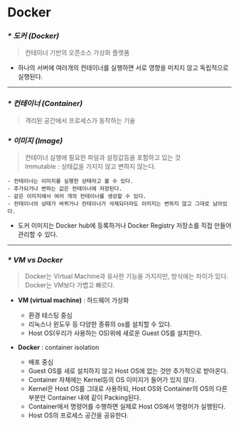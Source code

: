 # Docker

### _* 도커 (Docker)_
> 컨테이너 기반의 오픈소스 가상화 플랫폼
* 하나의 서버에 여러개의 컨테이너를 실행하면 서로 영향을 미치지 않고 독립적으로 실행된다.

---

### _* 컨테이너 (Container)_
> 격리된 공간에서 프로세스가 동작하는 기술

### _* 이미지 (Image)_ 
> 컨테이너 실행에 필요한 파일과 설정값등을 포함하고 있는 것  
> Immutable : 상태값을 가지지 않고 변하지 않는다.

```
- 컨테이너는 이미지를 실행한 상태라고 볼 수 있다.
- 추가되거나 변하는 값은 컨테이너에 저장된다.
- 같은 이미지에서 여러 개의 컨테이너를 생성할 수 있다.
- 컨테이너의 상태가 바뀌거나 컨테이너가 삭제되더라도 이미지는 변하지 않고 그대로 남아있다.
```
* 도커 이미지는 Docker hub에 등록하거나 Docker Registry 저장소를 직접 만들어 관리할 수 있다. 
---

### _* VM vs Docker_
> Docker는 Virtual Machine과 유사한 기능을 가지지만, 방식에는 차이가 있다.  
> Docker는 VM보다 가볍고 빠르다.

* **VM (virtual machine)** : 하드웨어 가상화
  * 환경 테스팅 중심
  * 리눅스나 윈도우 등 다양한 종류의 os를 설치할 수 있다.
  * Host OS(우리가 사용하는 OS)위에 새로운 Guest OS를 설치한다.

* **Docker** : container isolation
  * 배포 중심
  * Guest OS를 새로 설치하지 않고 Host OS에 없는 것만 추가적으로 받아온다.
  * Container 자체에는 Kernel등의 OS 이미지가 들어가 있지 않다.  
  * Kernel은 Host OS를 그대로 사용하되, Host OS와 Container의 OS의 다른 부분만 Container 내에 같이 Packing된다.
  * Container에서 명령어를 수행하면 실제로 Host OS에서 명령어가 실행된다.
  * Host OS의 프로세스 공간을 공유한다.
  

